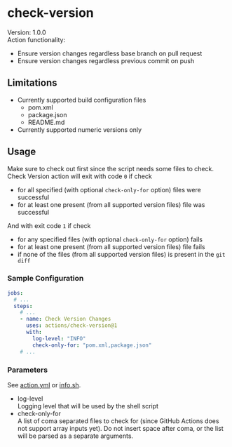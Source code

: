 # check-version

Version: 1.0.0    
Action functionality:

- Ensure version changes regardless base branch on pull request
- Ensure version changes regardless previous commit on push

## Limitations

- Currently supported build configuration files
    - pom.xml
    - package.json
    - README.md
- Currently supported numeric versions only

## Usage

Make sure to check out first since the script needs some files to check.   
Check Version action will exit with code `0` if check

- for all specified (with optional `check-only-for` option) files were successful
- for at least one present (from all supported version files) file was successful

And with exit code `1` if check

- for any specified files (with optional `check-only-for` option) fails
- for at least one present (from all supported version files) file fails
- if none of the files (from all supported version files) is present in the `git diff`

### Sample Configuration

```yaml
jobs:
  # ...
  steps:
    # ...
    - name: Check Version Changes
      uses: actions/check-version@1
      with:
        log-level: "INFO"
        check-only-for: "pom.xml,package.json"
    # ...
```

### Parameters

See [action.yml](action.yml) or [info.sh](src/check-version/info.sh).

- log-level   
  Logging level that will be used by the shell script
- check-only-for    
  A list of coma separated files to check for (since GitHub Actions does not support array inputs yet).
  Do not insert space after coma, or the list will be parsed as a separate arguments.
